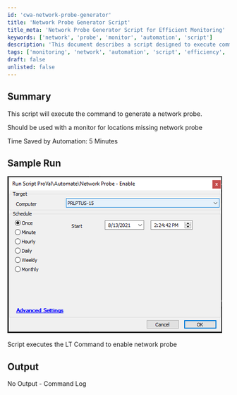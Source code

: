 ```yaml
---
id: 'cwa-network-probe-generator'
title: 'Network Probe Generator Script'
title_meta: 'Network Probe Generator Script for Efficient Monitoring'
keywords: ['network', 'probe', 'monitor', 'automation', 'script']
description: 'This document describes a script designed to execute commands for generating a network probe, particularly useful for monitoring locations that lack a network probe. The script improves efficiency by saving time during the setup process.'
tags: ['monitoring', 'network', 'automation', 'script', 'efficiency', 'setup']
draft: false
unlisted: false
---
```

## Summary

This script will execute the command to generate a network probe.

Should be used with a monitor for locations missing network probe

Time Saved by Automation: 5 Minutes

## Sample Run

![Sample Run](../../../static/img/Network-Probe---Enable/image_1.png)

Script executes the LT Command to enable network probe

## Output

No Output - Command Log




